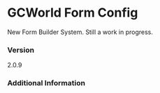# GCWorld Form Config

New Form Builder System.  Still a work in progress.




### Version
2.0.9

### Additional Information
